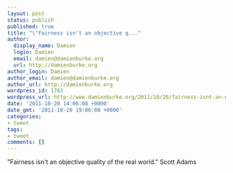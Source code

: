 ```yaml
---
layout: post
status: publish
published: true
title: "\"Fairness isn't an objective q..."
author:
  display_name: Damien
  login: Damien
  email: damien@damienburke.org
  url: http://damienburke.org
author_login: Damien
author_email: damien@damienburke.org
author_url: http://damienburke.org
wordpress_id: 1783
wordpress_url: http://www.damienburke.org/2011/10/20/fairness-isnt-an-objective-q/
date: '2011-10-20 14:06:08 +0000'
date_gmt: '2011-10-20 19:06:08 +0000'
categories:
- tweet
tags:
- tweet
comments: []
---
```

<p>"Fairness isn't an objective quality of the real world." Scott Adams</p>
